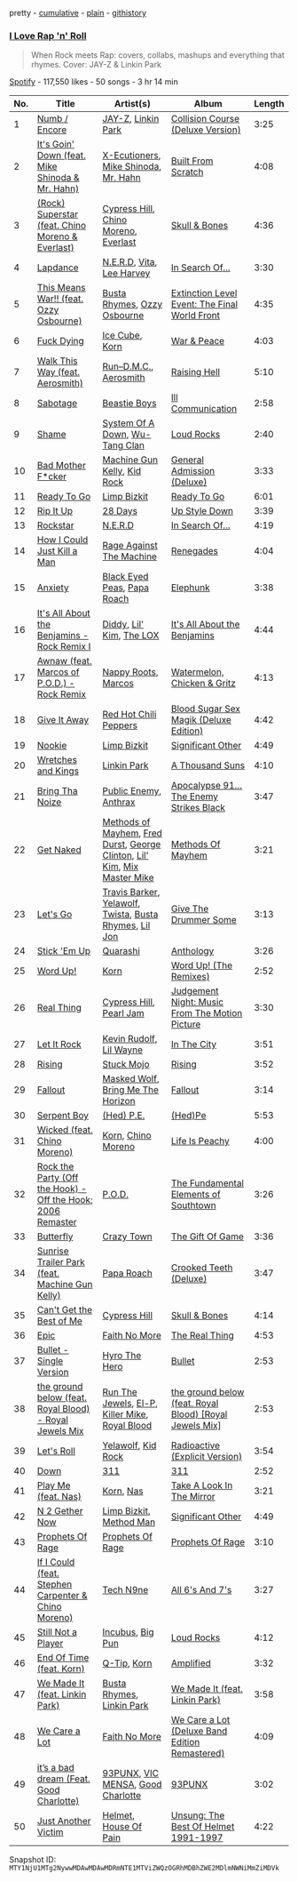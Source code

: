 pretty - [cumulative](/playlists/cumulative/37i9dQZF1DX89XXHpIgTCJ.md) - [plain](/playlists/plain/37i9dQZF1DX89XXHpIgTCJ) - [githistory](https://github.githistory.xyz/mackorone/spotify-playlist-archive/blob/main/playlists/plain/37i9dQZF1DX89XXHpIgTCJ)

### [I Love Rap 'n' Roll](https://open.spotify.com/playlist/37i9dQZF1DX89XXHpIgTCJ)

> When Rock meets Rap: covers, collabs, mashups and everything that rhymes\. Cover:  JAY\-Z & Linkin Park

[Spotify](https://open.spotify.com/user/spotify) - 117,550 likes - 50 songs - 3 hr 14 min

| No. | Title | Artist(s) | Album | Length |
|---|---|---|---|---|
| 1 | [Numb / Encore](https://open.spotify.com/track/7dyluIqv7QYVTXXZiMWPHW) | [JAY\-Z](https://open.spotify.com/artist/3nFkdlSjzX9mRTtwJOzDYB), [Linkin Park](https://open.spotify.com/artist/6XyY86QOPPrYVGvF9ch6wz) | [Collision Course \(Deluxe Version\)](https://open.spotify.com/album/5NH94cATqx5fjBE794xZLy) | 3:25 |
| 2 | [It's Goin' Down \(feat\. Mike Shinoda & Mr\. Hahn\)](https://open.spotify.com/track/7qFEFcjmSAtODGtLYqraCq) | [X\-Ecutioners](https://open.spotify.com/artist/7eVbT3G1ggf2sz6s7ZV0Ap), [Mike Shinoda](https://open.spotify.com/artist/6xBZgSMsnKVmaAxzWEwMSD), [Mr\. Hahn](https://open.spotify.com/artist/73yonhSeG9UY7shqUfk6cd) | [Built From Scratch](https://open.spotify.com/album/5kBmiH0tgepv6N0PROaEXv) | 4:08 |
| 3 | [\(Rock\) Superstar \(feat\. Chino Moreno & Everlast\)](https://open.spotify.com/track/5hYr8yRbQLFE20oS7Mi3T2) | [Cypress Hill](https://open.spotify.com/artist/4P0dddbxPil35MNN9G2MEX), [Chino Moreno](https://open.spotify.com/artist/0Wfo0pd0KC47vx7uUEVOQ9), [Everlast](https://open.spotify.com/artist/14ZxDAK6ITtZZqPdiWrvSn) | [Skull & Bones](https://open.spotify.com/album/31XG9UWJIXSXSsPUEsh3D2) | 4:36 |
| 4 | [Lapdance](https://open.spotify.com/track/4h8jlFuIYJJRhpQm9CqLwT) | [N.E.R.D](https://open.spotify.com/artist/5wPoxI5si3eJsYYwyXV4Wi), [Vita](https://open.spotify.com/artist/3ot6fEzKvRrCnWy5BWlnxU), [Lee Harvey](https://open.spotify.com/artist/2vB0c3J8Y3OeMmgAv244Do) | [In Search Of...](https://open.spotify.com/album/3McMIW9iCiwEUWvEvn4cGU) | 3:30 |
| 5 | [This Means War!! \(feat\. Ozzy Osbourne\)](https://open.spotify.com/track/2wIujxyI75Z6HQuq0NmJiR) | [Busta Rhymes](https://open.spotify.com/artist/1YfEcTuGvBQ8xSD1f53UnK), [Ozzy Osbourne](https://open.spotify.com/artist/6ZLTlhejhndI4Rh53vYhrY) | [Extinction Level Event: The Final World Front](https://open.spotify.com/album/4zb4gmGzDYtlWMjmc1NZWW) | 4:35 |
| 6 | [Fuck Dying](https://open.spotify.com/track/6X0MTLqOpUy4FfcbGGr2cd) | [Ice Cube](https://open.spotify.com/artist/3Mcii5XWf6E0lrY3Uky4cA), [Korn](https://open.spotify.com/artist/3RNrq3jvMZxD9ZyoOZbQOD) | [War & Peace](https://open.spotify.com/album/1Asg9LRyf3IBmTUKBjmsEW) | 4:03 |
| 7 | [Walk This Way \(feat\. Aerosmith\)](https://open.spotify.com/track/6qUEOWqOzu1rLPUPQ1ECpx) | [Run–D.M.C.](https://open.spotify.com/artist/3CQIn7N5CuRDP8wEI7FiDA), [Aerosmith](https://open.spotify.com/artist/7Ey4PD4MYsKc5I2dolUwbH) | [Raising Hell](https://open.spotify.com/album/7AFsTiojVaB2I58oZ1tMRg) | 5:10 |
| 8 | [Sabotage](https://open.spotify.com/track/0Puj4YlTm6xNzDDADXHMI9) | [Beastie Boys](https://open.spotify.com/artist/03r4iKL2g2442PT9n2UKsx) | [Ill Communication](https://open.spotify.com/album/6lfjbwFGzQ6aSNP1N3JlT8) | 2:58 |
| 9 | [Shame](https://open.spotify.com/track/44go3ZmDNtKdfCc15IseAx) | [System Of A Down](https://open.spotify.com/artist/5eAWCfyUhZtHHtBdNk56l1), [Wu\-Tang Clan](https://open.spotify.com/artist/34EP7KEpOjXcM2TCat1ISk) | [Loud Rocks](https://open.spotify.com/album/5PIDHpTCc6iT5WM2JZzFKu) | 2:40 |
| 10 | [Bad Mother F\*cker](https://open.spotify.com/track/2kjPvFgVIGki2BRlOHvQQr) | [Machine Gun Kelly](https://open.spotify.com/artist/6TIYQ3jFPwQSRmorSezPxX), [Kid Rock](https://open.spotify.com/artist/7dOBabd5O4CvKrg4iriHTM) | [General Admission \(Deluxe\)](https://open.spotify.com/album/1HK1WLip5xwWQYixdF3Jsk) | 3:33 |
| 11 | [Ready To Go](https://open.spotify.com/track/5kS6gc6Df3eV676GGUF832) | [Limp Bizkit](https://open.spotify.com/artist/165ZgPlLkK7bf5bDoFc6Sb) | [Ready To Go](https://open.spotify.com/album/5qwnsXwdLqlobT21jkU8ur) | 6:01 |
| 12 | [Rip It Up](https://open.spotify.com/track/0EcdmJCR4pURncLgeeBYvl) | [28 Days](https://open.spotify.com/artist/0NXVGrFkPu0Cohh3BJV5Wx) | [Up Style Down](https://open.spotify.com/album/6OT8sbDrxyACRi1mzzkj9M) | 3:39 |
| 13 | [Rockstar](https://open.spotify.com/track/4vMti0CWvOaI0illVdc862) | [N.E.R.D](https://open.spotify.com/artist/5wPoxI5si3eJsYYwyXV4Wi) | [In Search Of...](https://open.spotify.com/album/3McMIW9iCiwEUWvEvn4cGU) | 4:19 |
| 14 | [How I Could Just Kill a Man](https://open.spotify.com/track/4K1DB7EedHPuVnhVrnvf2U) | [Rage Against The Machine](https://open.spotify.com/artist/2d0hyoQ5ynDBnkvAbJKORj) | [Renegades](https://open.spotify.com/album/6iVOwFVjFRoQPgj8GUwSsi) | 4:04 |
| 15 | [Anxiety](https://open.spotify.com/track/40JElRJqcgL4bEZGB8KSJ4) | [Black Eyed Peas](https://open.spotify.com/artist/1yxSLGMDHlW21z4YXirZDS), [Papa Roach](https://open.spotify.com/artist/4RddZ3iHvSpGV4dvATac9X) | [Elephunk](https://open.spotify.com/album/1tvpNnfRIRAqSCLhILp95P) | 3:38 |
| 16 | [It's All About the Benjamins \- Rock Remix I](https://open.spotify.com/track/2Zdrl11mydNWLlOWaAgH1v) | [Diddy](https://open.spotify.com/artist/59wfkuBoNyhDMQGCljbUbA), [Lil' Kim](https://open.spotify.com/artist/5tth2a3v0sWwV1C7bApBdX), [The LOX](https://open.spotify.com/artist/0A7g2YbCA9FlyZvAG6VmKP) | [It's All About the Benjamins](https://open.spotify.com/album/45XXvL58wlLmDLn4SJMu9p) | 4:44 |
| 17 | [Awnaw \(feat\. Marcos of P.O.D.\) \- Rock Remix](https://open.spotify.com/track/4HWTg4I0u0oQ6kK1s3Ihti) | [Nappy Roots](https://open.spotify.com/artist/3tCxM1rTj2qUXsiQZxvt2I), [Marcos](https://open.spotify.com/artist/7HlWOIZvOMPCG8mtIlGGEp) | [Watermelon, Chicken & Gritz](https://open.spotify.com/album/0bBs62WaX2oJOq2W35BDis) | 4:13 |
| 18 | [Give It Away](https://open.spotify.com/track/0uppYCG86ajpV2hSR3dJJ0) | [Red Hot Chili Peppers](https://open.spotify.com/artist/0L8ExT028jH3ddEcZwqJJ5) | [Blood Sugar Sex Magik \(Deluxe Edition\)](https://open.spotify.com/album/30Perjew8HyGkdSmqguYyg) | 4:42 |
| 19 | [Nookie](https://open.spotify.com/track/1TEZWG1FdjzDdercCguTwj) | [Limp Bizkit](https://open.spotify.com/artist/165ZgPlLkK7bf5bDoFc6Sb) | [Significant Other](https://open.spotify.com/album/3HCCUaRSjHSFOe4fqE0BiP) | 4:49 |
| 20 | [Wretches and Kings](https://open.spotify.com/track/5U4RjLvUsjYaKu1dKWzSsP) | [Linkin Park](https://open.spotify.com/artist/6XyY86QOPPrYVGvF9ch6wz) | [A Thousand Suns](https://open.spotify.com/album/5uvXx5ZQswNRFCdHR521YZ) | 4:10 |
| 21 | [Bring Tha Noize](https://open.spotify.com/track/0goVj3eJV1oD5yqXzkjqLA) | [Public Enemy](https://open.spotify.com/artist/6Mo9PoU6svvhgEum7wh2Nd), [Anthrax](https://open.spotify.com/artist/3JysSUOyfVs1UQ0UaESheP) | [Apocalypse 91… The Enemy Strikes Black](https://open.spotify.com/album/2UqKqZofb9pdapHk4HzRUo) | 3:47 |
| 22 | [Get Naked](https://open.spotify.com/track/0CqQvJTH40jIehyC3ND6Er) | [Methods of Mayhem](https://open.spotify.com/artist/0AnjaOjAt53Ej9223SQv2p), [Fred Durst](https://open.spotify.com/artist/6xs3t4VrfszbO3YJg2wLPa), [George Clinton](https://open.spotify.com/artist/2GVBp7QyHckoOg7rYkLvrA), [Lil' Kim](https://open.spotify.com/artist/5tth2a3v0sWwV1C7bApBdX), [Mix Master Mike](https://open.spotify.com/artist/4BeDVC50BVhB0bjQqjbhmt) | [Methods Of Mayhem](https://open.spotify.com/album/3xwu0sGFVTgeiExI6XIf1E) | 3:21 |
| 23 | [Let's Go](https://open.spotify.com/track/19xSVTy7c5jBGmHHgVXNbg) | [Travis Barker](https://open.spotify.com/artist/4exLIFE8sISLr28sqG1qNX), [Yelawolf](https://open.spotify.com/artist/68DWke2VjdDmA75aJX5C57), [Twista](https://open.spotify.com/artist/6vbY3hOaCAhC7VjucswgdS), [Busta Rhymes](https://open.spotify.com/artist/1YfEcTuGvBQ8xSD1f53UnK), [Lil Jon](https://open.spotify.com/artist/7sfl4Xt5KmfyDs2T3SVSMK) | [Give The Drummer Some](https://open.spotify.com/album/6V1SB1SFOGfktPz9BoiVlw) | 3:13 |
| 24 | [Stick 'Em Up](https://open.spotify.com/track/0eUW8ouQcn5FdwpomAxo6G) | [Quarashi](https://open.spotify.com/artist/23usj4WXxVWSxiffMuCkxM) | [Anthology](https://open.spotify.com/album/4U79aSChHDlJziRLlt8wyO) | 3:26 |
| 25 | [Word Up!](https://open.spotify.com/track/1pHPpLVH2XEN0xYRoQs4wq) | [Korn](https://open.spotify.com/artist/3RNrq3jvMZxD9ZyoOZbQOD) | [Word Up! \(The Remixes\)](https://open.spotify.com/album/1L9iPuSu8FZFaFzzqHQarF) | 2:52 |
| 26 | [Real Thing](https://open.spotify.com/track/28S7ljAJMJs3ZUfucDDEob) | [Cypress Hill](https://open.spotify.com/artist/4P0dddbxPil35MNN9G2MEX), [Pearl Jam](https://open.spotify.com/artist/1w5Kfo2jwwIPruYS2UWh56) | [Judgement Night: Music From The Motion Picture](https://open.spotify.com/album/1qwrbuNLtDcuj2myhuESlh) | 3:30 |
| 27 | [Let It Rock](https://open.spotify.com/track/6TrNRd98WksT9Kkmx9uj6R) | [Kevin Rudolf](https://open.spotify.com/artist/0Chxmm4XMM87mJOHvyiUzL), [Lil Wayne](https://open.spotify.com/artist/55Aa2cqylxrFIXC767Z865) | [In The City](https://open.spotify.com/album/5bHhH3k4p4ugORIb3q9BHd) | 3:51 |
| 28 | [Rising](https://open.spotify.com/track/0dPW4wary96t6iIzwPoqjU) | [Stuck Mojo](https://open.spotify.com/artist/4Bqt1X3kNYGUWtbs0fCKTB) | [Rising](https://open.spotify.com/album/6aK5j6uQmTduQkgtVQasMN) | 3:52 |
| 29 | [Fallout](https://open.spotify.com/track/2JBk2XZLjS0N4x3mFHINM6) | [Masked Wolf](https://open.spotify.com/artist/1uU7g3DNSbsu0QjSEqZtEd), [Bring Me The Horizon](https://open.spotify.com/artist/1Ffb6ejR6Fe5IamqA5oRUF) | [Fallout](https://open.spotify.com/album/74K2vGYMdCCO29n4s4Y41h) | 3:14 |
| 30 | [Serpent Boy](https://open.spotify.com/track/7J6GvzDvpdML0bKOXtSx79) | [\(Hed\) P.E.](https://open.spotify.com/artist/0xIChbcTsuYLueN1oEsX9v) | [\(Hed\)Pe](https://open.spotify.com/album/0jQUQHInqZjP1F9ztBvUHv) | 5:53 |
| 31 | [Wicked \(feat\. Chino Moreno\)](https://open.spotify.com/track/2PeLrcfqn5agneKc3S2HMu) | [Korn](https://open.spotify.com/artist/3RNrq3jvMZxD9ZyoOZbQOD), [Chino Moreno](https://open.spotify.com/artist/0Wfo0pd0KC47vx7uUEVOQ9) | [Life Is Peachy](https://open.spotify.com/album/2b813fSxxzp9lcOfnLrrTH) | 4:00 |
| 32 | [Rock the Party \(Off the Hook\) \- Off the Hook; 2006 Remaster](https://open.spotify.com/track/6dWiJjJrONUP6XDswB3JYc) | [P.O.D.](https://open.spotify.com/artist/6KO6G41BBLTDNYOLefWTMU) | [The Fundamental Elements of Southtown](https://open.spotify.com/album/3m4tEvOqwOSk3Yy5apKaFq) | 3:26 |
| 33 | [Butterfly](https://open.spotify.com/track/4BggEwLhGfrbrl7JBhC8EC) | [Crazy Town](https://open.spotify.com/artist/4iSKnRZAxkmqNok6tv10Se) | [The Gift Of Game](https://open.spotify.com/album/0hdOk76DmEMYI6QV92mIin) | 3:36 |
| 34 | [Sunrise Trailer Park \(feat\. Machine Gun Kelly\)](https://open.spotify.com/track/19glo6zeI6mUdELLmCIYq8) | [Papa Roach](https://open.spotify.com/artist/4RddZ3iHvSpGV4dvATac9X) | [Crooked Teeth \(Deluxe\)](https://open.spotify.com/album/4KTUNKma9YpiSbioeui4pW) | 3:47 |
| 35 | [Can't Get the Best of Me](https://open.spotify.com/track/4cmfwCjNRd7kOGlyM36pMw) | [Cypress Hill](https://open.spotify.com/artist/4P0dddbxPil35MNN9G2MEX) | [Skull & Bones](https://open.spotify.com/album/31XG9UWJIXSXSsPUEsh3D2) | 4:14 |
| 36 | [Epic](https://open.spotify.com/track/4ReyTz0y3TGkX48wO3Llot) | [Faith No More](https://open.spotify.com/artist/6GbCJZrI318Ybm8mY36Of5) | [The Real Thing](https://open.spotify.com/album/6LEP3L94jnkqjOxYJWPRP0) | 4:53 |
| 37 | [Bullet \- Single Version](https://open.spotify.com/track/1R1B4ToHa8KZ4LAObK12Pv) | [Hyro The Hero](https://open.spotify.com/artist/54okLCsuAzwltG8zHECNpm) | [Bullet](https://open.spotify.com/album/31GP9htiyPg1uFYGXLV24h) | 2:53 |
| 38 | [the ground below \(feat\. Royal Blood\) \- Royal Jewels Mix](https://open.spotify.com/track/0ZihFuThMaeARjmxTsoNFe) | [Run The Jewels](https://open.spotify.com/artist/4RnBFZRiMLRyZy0AzzTg2C), [El\-P](https://open.spotify.com/artist/57UnSUpae3SbRekxNa5Kgl), [Killer Mike](https://open.spotify.com/artist/2N4EYkIlG1kv25g6Wv8LGI), [Royal Blood](https://open.spotify.com/artist/2S5hlvw4CMtMGswFtfdK15) | [the ground below \(feat\. Royal Blood\) \[Royal Jewels Mix\]](https://open.spotify.com/album/5eV8MufOSCcvwS9oCPN4aX) | 2:53 |
| 39 | [Let's Roll](https://open.spotify.com/track/61Qah5aEk9024AEaXCgXtN) | [Yelawolf](https://open.spotify.com/artist/68DWke2VjdDmA75aJX5C57), [Kid Rock](https://open.spotify.com/artist/7dOBabd5O4CvKrg4iriHTM) | [Radioactive \(Explicit Version\)](https://open.spotify.com/album/3AGMorE666prvzWaHGddKo) | 3:54 |
| 40 | [Down](https://open.spotify.com/track/0HDaKOlVAfUWXdFR2RhBtN) | [311](https://open.spotify.com/artist/41Q0HrwWBtuUkJc7C1Rp6K) | [311](https://open.spotify.com/album/6VIeIM5tetuv7FrYxISffU) | 2:52 |
| 41 | [Play Me \(feat\. Nas\)](https://open.spotify.com/track/6ODYbfpkSM3AiZ0Fz4V5Ls) | [Korn](https://open.spotify.com/artist/3RNrq3jvMZxD9ZyoOZbQOD), [Nas](https://open.spotify.com/artist/20qISvAhX20dpIbOOzGK3q) | [Take A Look In The Mirror](https://open.spotify.com/album/3XbcvPX7hEupPOxPx7EVdh) | 3:21 |
| 42 | [N 2 Gether Now](https://open.spotify.com/track/4lqU4WByDFKDGrHknQV6ZC) | [Limp Bizkit](https://open.spotify.com/artist/165ZgPlLkK7bf5bDoFc6Sb), [Method Man](https://open.spotify.com/artist/4VmEWwd8y9MCLwexFMdpwt) | [Significant Other](https://open.spotify.com/album/0IDsKB7FTBX5QvxNekrVgI) | 4:49 |
| 43 | [Prophets Of Rage](https://open.spotify.com/track/1bTVbi6uwmGwlsXy2soxpg) | [Prophets Of Rage](https://open.spotify.com/artist/1fSzW5cXBmquli5laFnoGY) | [Prophets Of Rage](https://open.spotify.com/album/3SQmvD9SGyuJEqLKGVLX8j) | 3:10 |
| 44 | [If I Could \(feat\. Stephen Carpenter & Chino Moreno\)](https://open.spotify.com/track/6l6DCLxvEC6I9EayaOW5bS) | [Tech N9ne](https://open.spotify.com/artist/6UBA15slIuadJ8h2lPRPos) | [All 6's And 7's](https://open.spotify.com/album/2XFw84i6R3GcuxhppaRyQW) | 3:27 |
| 45 | [Still Not a Player](https://open.spotify.com/track/0kBLhmAX9lXwyPVglwLYaQ) | [Incubus](https://open.spotify.com/artist/3YcBF2ttyueytpXtEzn1Za), [Big Pun](https://open.spotify.com/artist/2Xu7q46Hf02xOoEIm4E1Qs) | [Loud Rocks](https://open.spotify.com/album/5PIDHpTCc6iT5WM2JZzFKu) | 4:12 |
| 46 | [End Of Time \(feat\. Korn\)](https://open.spotify.com/track/4UGkrFpBhhJCmQm6d6QEfI) | [Q\-Tip](https://open.spotify.com/artist/3ZotbHeyVQKxQCPDJuQ4SU), [Korn](https://open.spotify.com/artist/3RNrq3jvMZxD9ZyoOZbQOD) | [Amplified](https://open.spotify.com/album/2SGHbXwTsuIOoAdBPsnIDW) | 3:32 |
| 47 | [We Made It \(feat\. Linkin Park\)](https://open.spotify.com/track/26jVcJqG66nj36jRqPBp2U) | [Busta Rhymes](https://open.spotify.com/artist/1YfEcTuGvBQ8xSD1f53UnK), [Linkin Park](https://open.spotify.com/artist/6XyY86QOPPrYVGvF9ch6wz) | [We Made It \(feat\. Linkin Park\)](https://open.spotify.com/album/1q1KOXjfdXaxbWaRf2r9Di) | 3:58 |
| 48 | [We Care a Lot](https://open.spotify.com/track/0LGLroYa8j2Y2gcYxCNuKz) | [Faith No More](https://open.spotify.com/artist/6GbCJZrI318Ybm8mY36Of5) | [We Care a Lot \(Deluxe Band Edition Remastered\)](https://open.spotify.com/album/3udSCTdyARfZASR78cBMMN) | 4:09 |
| 49 | [it’s a bad dream \(Feat\. Good Charlotte\)](https://open.spotify.com/track/4o2pCUcxHc8wabzbNi5naZ) | [93PUNX](https://open.spotify.com/artist/0qfeDvoajHGoVkmIW7fgra), [VIC MENSA](https://open.spotify.com/artist/27w1NoOLMX7tJMYqcetPyG), [Good Charlotte](https://open.spotify.com/artist/5aYyPjAsLj7UzANzdupwnS) | [93PUNX](https://open.spotify.com/album/13VX4SeBbXuZEihnA91GSo) | 3:02 |
| 50 | [Just Another Victim](https://open.spotify.com/track/4RLIujooyQaBKKLXPB5LnQ) | [Helmet](https://open.spotify.com/artist/0qB0cTENhSUc0feov5qbg0), [House Of Pain](https://open.spotify.com/artist/0AuW7OCyKfFrsMbtHrYgIV) | [Unsung: The Best Of Helmet 1991\-1997](https://open.spotify.com/album/4bIeWZAXDv7oiFftbioHIO) | 4:22 |

Snapshot ID: `MTY1NjU1MTg2NywwMDAwMDAwMDRmNTE1MTViZWQzOGRhMDBhZWE2MDlmNWNiMmZiMDVk`
